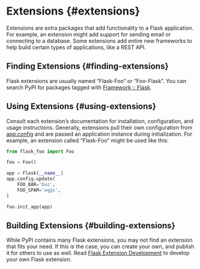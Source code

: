 # Extensions {#extensions}

Extensions are extra packages that add functionality to a Flask application. For example, an extension might add support for sending email or connecting to a database. Some extensions add entire new frameworks to help build certain types of applications, like a REST API.

## Finding Extensions {#finding-extensions}

Flask extensions are usually named “Flask-Foo” or “Foo-Flask”. You can search PyPI for packages tagged with [Framework :: Flask](https://pypi.org/search/?c=Framework+%3A%3A+Flask).

## Using Extensions {#using-extensions}

Consult each extension’s documentation for installation, configuration, and usage instructions. Generally, extensions pull their own configuration from [app.config](https://flask.palletsprojects.com/en/2.3.x/api/#flask.Flask.config) and are passed an application instance during initialization. For example, an extension called “Flask-Foo” might be used like this:

```python
from flask_foo import Foo

foo = Foo()

app = Flask(__name__)
app.config.update(
    FOO_BAR='baz',
    FOO_SPAM='eggs',
)

foo.init_app(app)
```

## Building Extensions {#building-extensions}

While PyPI contains many Flask extensions, you may not find an extension that fits your need. If this is the case, you can create your own, and publish it for others to use as well. Read [Flask Extension Development](https://flask.palletsprojects.com/en/2.3.x/extensiondev/) to develop your own Flask extension.